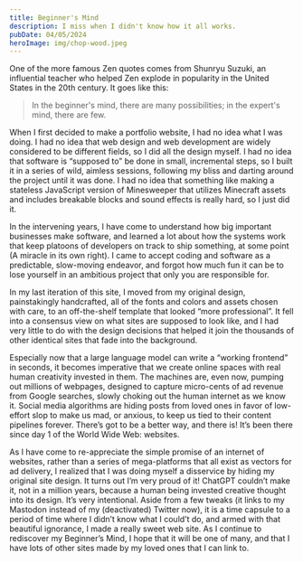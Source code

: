 ```yaml
---
title: Beginner's Mind
description: I miss when I didn't know how it all works.
pubDate: 04/05/2024
heroImage: img/chop-wood.jpeg
---
```


One of the more famous Zen quotes comes from Shunryu Suzuki, an influential teacher who helped Zen explode in popularity in the United States in the 20th century. It goes like this:

> In the beginner's mind, there are many possibilities; in the expert's mind, there are few.

When I first decided to make a portfolio website, I had no idea what I was doing. I had no idea that web design and web development are widely considered to be different fields, so I did all the design myself. I had no idea that software is “supposed to” be done in small, incremental steps, so I built it in a series of wild, aimless sessions, following my bliss and darting around the project until it was done. I had no idea that something like making a stateless JavaScript version of Minesweeper that utilizes Minecraft assets and includes breakable blocks and sound effects is really hard, so I just did it.

In the intervening years, I have come to understand how big important businesses make software, and learned a lot about how the systems work that keep platoons of developers on track to ship something, at some point (A miracle in its own right). I came to accept coding and software as a predictable, slow-moving endeavor, and forgot how much fun it can be to lose yourself in an ambitious project that only you are responsible for.

In my last iteration of this site, I moved from my original design, painstakingly handcrafted, all of the fonts and colors and assets chosen with care, to an off-the-shelf template that looked “more professional”. It fell into a consensus view on what sites are supposed to look like, and I had very little to do with the design decisions that helped it join the thousands of other identical sites that fade into the background.

Especially now that a large language model can write a “working frontend” in seconds, it becomes imperative that we create online spaces with real human creativity invested in them. The machines are, even now, pumping out millions of webpages, designed to capture micro-cents of ad revenue from Google searches, slowly choking out the human internet as we know it. Social media algorithms are hiding posts from loved ones in favor of low-effort slop to make us mad, or anxious, to keep us tied to their content pipelines forever. There’s got to be a better way, and there is! It’s been there since day 1 of the World Wide Web: websites.

As I have come to re-appreciate the simple promise of an internet of websites, rather than a series of mega-platforms that all exist as vectors for ad delivery, I realized that I was doing myself a disservice by hiding my original site design. It turns out I’m very proud of it! ChatGPT couldn’t make it, not in a million years, because a human being invested creative thought into its design. It’s very intentional. Aside from a few tweaks (it links to my Mastodon instead of my (deactivated) Twitter now), it is a time capsule to a period of time where I didn’t know what I could’t do, and armed with that beautiful ignorance, I made a really sweet web site. As I continue to rediscover my Beginner’s Mind, I hope that it will be one of many, and that I have lots of other sites made by my loved ones that I can link to.
